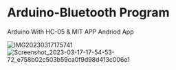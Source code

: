 # Arduino-Bluetooth Program
Arduino With HC-05 &amp; MIT APP Andriod App


![IMG20230317175741](https://user-images.githubusercontent.com/126864106/225874732-a65556aa-50f0-4945-9ff5-d0c9a87f132e.jpg)
![Screenshot_2023-03-17-17-54-53-72_e758b02c503b59ca0f9d98d413c006e1](https://user-images.githubusercontent.com/126864106/225874757-c0a09c83-40b7-45b2-a66e-2cd42a84f7ae.jpg)
